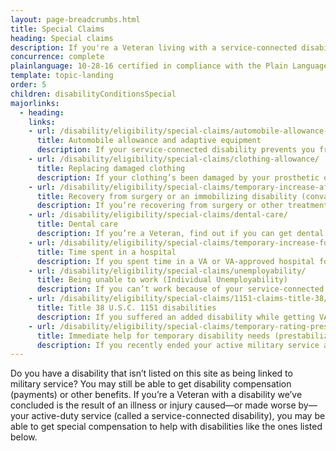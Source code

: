 ```yaml
---
layout: page-breadcrumbs.html
title: Special Claims
heading: Special claims
description: If you're a Veteran living with a service-connected disability, find out if you can get special compensation for help with certain needs. These may be things like buying a specially equipped vehicle, replacing clothing damaged by a prosthetic, or getting extra pay while recovering from surgery.
concurrence: complete
plainlanguage: 10-28-16 certified in compliance with the Plain Language Act
template: topic-landing
order: 5
children: disabilityConditionsSpecial
majorlinks:
  - heading:
    links:
    - url: /disability/eligibility/special-claims/automobile-allowance-adaptive-equipment/
      title: Automobile allowance and adaptive equipment
      description: If your service-connected disability prevents you from driving, find out if you can get money to help buy a specially equipped vehicle or make needed changes to your existing vehicle.
    - url: /disability/eligibility/special-claims/clothing-allowance/
      title: Replacing damaged clothing
      description: If your clothing’s been damaged by your prosthetic or orthopedic device—or by medicine you’re taking for a skin condition—find out if you can get money to help buy new clothes.
    - url: /disability/eligibility/special-claims/temporary-increase-after-surgery-or-cast/
      title: Recovery from surgery or an immobilizing disability (convalescence)
      description: If you’re recovering from surgery or other treatment that’s left you unable to move, find out if you can get temporary disability payments or other benefits. 
    - url: /disability/eligibility/special-claims/dental-care/
      title: Dental care
      description: If you’re a Veteran, find out if you can get dental care through VA.
    - url: /disability/eligibility/special-claims/temporary-increase-for-time-in-hospital/
      title: Time spent in a hospital
      description: If you spent time in a VA or VA-approved hospital for a service-connected disability, find out if you can get benefits like disability payments for that time.
    - url: /disability/eligibility/special-claims/unemployability/
      title: Being unable to work (Individual Unemployability)
      description: If you can’t work because of your service-connected disability, find out if you can get increased disability payments.
    - url: /disability/eligibility/special-claims/1151-claims-title-38/
      title: Title 38 U.S.C. 1151 disabilities
      description: If you suffered an added disability while getting VA medical care or taking part in a VA program designed to help you find, get, or keep a job, find out if you can get disability payments.
    - url: /disability/eligibility/special-claims/temporary-rating-prestabilization/
      title: Immediate help for temporary disability needs (prestabilization)
      description: If you recently ended your active military service and you have a service-connected disability, find out if you can get temporary disability payments or other benefits right away.
---
```


<div class="va-introtext">

Do you have a disability that isn’t listed on this site as being linked to military service? You may still be able to get disability compensation (payments) or other benefits. If you’re a Veteran with a disability we’ve concluded is the result of an illness or injury caused—or made worse by—your active-duty service (called a service-connected disability), you may be able to get special compensation to help with disabilities like the ones listed below.

</div>

